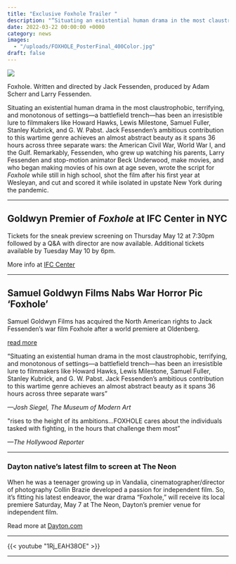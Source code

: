 ```yaml
---
title: "Exclusive Foxhole Trailer "
description: "“Situating an existential human drama in the most claustrophobic, terrifying, and monotonous of settings—a battlefield trench—has been an irresistible lure to filmmakers like Howard Hawks, Lewis Milestone, Samuel Fuller, Stanley Kubrick, and G. W. Pabst. Jack Fessenden’s ambitious contribution to this wartime genre achieves an almost abstract beauty as it spans 36 hours across three separate wars”<br /><br /><small>—Josh Siegel, The Museum of Modern Art</small>"
date: 2022-03-22 00:00:00 +0000
category: news
images:
  - "/uploads/FOXHOLE_PosterFinal_400Color.jpg"
draft: false
---
```




![](/uploads/FOXHOLE_PosterFinal_400Color.jpg)

Foxhole. Written and directed by Jack Fessenden, produced by Adam Scherr and Larry Fessenden.

Situating an existential human drama in the most claustrophobic, terrifying, and monotonous of settings—a battlefield trench—has been an irresistible lure to filmmakers like Howard Hawks, Lewis Milestone, Samuel Fuller, Stanley Kubrick, and G. W. Pabst. Jack Fessenden’s ambitious contribution to this wartime genre achieves an almost abstract beauty as it spans 36 hours across three separate wars: the American Civil War, World War I, and the Gulf. Remarkably, Fessenden, who grew up watching his parents, Larry Fessenden and stop-motion animator Beck Underwood, make movies, and who began making movies of his own at age seven, wrote the script for _Foxhole_ while still in high school, shot the film after his first year at Wesleyan, and cut and scored it while isolated in upstate New York during the pandemic.


---

## Goldwyn Premier of _Foxhole_ at IFC Center in NYC

Tickets for the sneak preview screening on Thursday May 12 at 7:30pm followed by a Q&A with director  are now available. Additional tickets available by Tuesday May 10 by 6pm.

More info at [IFC Center](https://www.ifccenter.com/films/foxhole/?mc_cid=2b7410776f&mc_eid=1d492a7146#)


---

## Samuel Goldwyn Films Nabs War Horror Pic ‘Foxhole’

Samuel Goldwyn Films has acquired the North American rights to Jack Fessenden’s war film Foxhole after a world premiere at Oldenberg. 

[read more](/news/samuel-goldwyn-films-nabs-war-horror-pic-foxhole/)


“Situating an existential human drama in the most claustrophobic, terrifying, and monotonous of settings—a battlefield trench—has been an irresistible lure to filmmakers like Howard Hawks, Lewis Milestone, Samuel Fuller, Stanley Kubrick, and G. W. Pabst. Jack Fessenden’s ambitious contribution to this wartime genre achieves an almost abstract beauty as it spans 36 hours across three separate wars”

_—Josh Siegel, The Museum of Modern Art_


"rises to the height of its ambitions…FOXHOLE cares about the individuals tasked with fighting, in the hours that challenge them most”

_—The Hollywood Reporter_


---
### Dayton native’s latest film to screen at The Neon

When he was a teenager growing up in Vandalia, cinematographer/director of photography Collin Brazie developed a passion for independent film. So, it’s fitting his latest endeavor, the war drama “Foxhole,” will receive its local premiere Saturday, May 7 at The Neon, Dayton’s premier venue for independent film.

Read more at [Dayton.com](https://www.dayton.com/what-to-know/dayton-natives-latest-film-to-screen-at-the-neon/CGRZO77PIBCONPXJECVT3WDKBY/)


---

{{< youtube "1Rj_EAH38OE" >}}

---